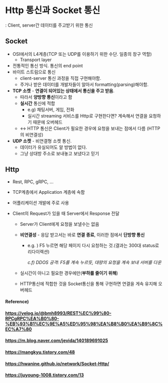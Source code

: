 # Http 통신과 Socket 통신

: Client, server간 데이터를 주고받기 위한 통신



## Socket

* OSI에서의 L4계층(TCP 또는 UDP를 이용하기 위한 수단. 일종의 창구 역할)
  * Transport layer
* 전통적인 통신 방식. 통신의 end point
* 바이트 스트림으로 통신
  * client-server 통신 과정을 직접 구현해야함.
  * 주거나 받은 데이터를 개발자들이 알아서 formatting(parsing)해야함.
* **TCP 소켓** - **연결이 되어있는 상태에서 통신을 주고 받음**.
  * 따라서 **양방향 통신**이라고 함
  * **실시간** 통신에 적합
    * e.g) 채팅서버, 게임, 전화
    * 실시간 streaming 서비스를 Http로 구현한다면? 계속해서 연결을 요청하기 때문에 오버헤드 
  * <-> HTTP 통신은 Client가 필요한 경우에 요청을 보내는 점에서 다름 (HTTP의 비연결성)
* **UDP 소켓** - 비연결형 소켓 통신.
  * 데이터가 유실되어도 알 방법이 없다.
  * 그냥 상대방 주소로 보내놓고 보냈다고 믿기



## Http

* Rest, RPC, gRPC, ...

* TCP계층에서 Application 계층에 속함

* 어플리케이션 개발에 주로 사용

* Client의 Request가 있을 때 Server에서 Response 전달

  * Server가 Client에게 요청을 보낼수는 없음

  * **비연결성** - 응답 받고서는 바로 **연결** **종료**, 이러한 점에서 **단방향 통신**

    * e.g. ) F5 누르면 해당 페이지 다시 요청하는 것.(결과는 300대 status로 리다이렉션)

      *c.f) DDOS 공격: F5를 계속 누르듯, 대량의 요청을 계속 보내 서버를 다운*

  * 실시간이 아니고 필요한 경우에만(**부하를 줄이기 위해**)

  * HTTP통신에 적합한 것을 Socket통신을 통해 구현하면 연결을 게속 유지해 오버헤드



#### Reference)

#### https://velog.io/@bmh8993/REST%EC%99%80-RPCgRPC%EA%B0%80-%EB%93%B1%EC%9E%A5%ED%95%98%EA%B8%B0%EA%B9%8C%EC%A7%80

#### https://m.blog.naver.com/jevida/140189691025

#### https://mangkyu.tistory.com/48

#### https://hwanine.github.io/network/Socket-Http/

#### https://juyoung-1008.tistory.com/13